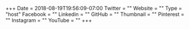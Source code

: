 +++
Date = 2018-08-19T19:56:09-07:00
Twitter = ""
Website = ""
Type = "host"
Facebook = ""
Linkedin = ""
GitHub = ""
Thumbnail = ""
Pinterest = ""
Instagram = ""
YouTube = ""
+++
